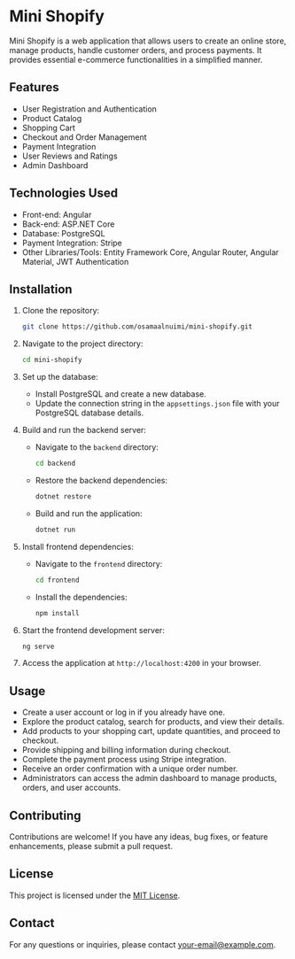 # Mini Shopify

Mini Shopify is a web application that allows users to create an online store, manage products, handle customer orders, and process payments. It provides essential e-commerce functionalities in a simplified manner.

## Features

- User Registration and Authentication
- Product Catalog
- Shopping Cart
- Checkout and Order Management
- Payment Integration
- User Reviews and Ratings
- Admin Dashboard

## Technologies Used

- Front-end: Angular
- Back-end: ASP.NET Core
- Database: PostgreSQL
- Payment Integration: Stripe
- Other Libraries/Tools: Entity Framework Core, Angular Router, Angular Material, JWT Authentication

## Installation

1. Clone the repository:

   ```bash
   git clone https://github.com/osamaalnuimi/mini-shopify.git
   ```

2. Navigate to the project directory:

   ```bash
   cd mini-shopify
   ```

3. Set up the database:

   - Install PostgreSQL and create a new database.
   - Update the connection string in the `appsettings.json` file with your PostgreSQL database details.

4. Build and run the backend server:

   - Navigate to the `backend` directory:
     ```bash
     cd backend
     ```
   - Restore the backend dependencies:
     ```bash
     dotnet restore
     ```
   - Build and run the application:
     ```bash
     dotnet run
     ```

5. Install frontend dependencies:

   - Navigate to the `frontend` directory:
     ```bash
     cd frontend
     ```
   - Install the dependencies:
     ```bash
     npm install
     ```

6. Start the frontend development server:

   ```bash
   ng serve
   ```

7. Access the application at `http://localhost:4200` in your browser.

## Usage

- Create a user account or log in if you already have one.
- Explore the product catalog, search for products, and view their details.
- Add products to your shopping cart, update quantities, and proceed to checkout.
- Provide shipping and billing information during checkout.
- Complete the payment process using Stripe integration.
- Receive an order confirmation with a unique order number.
- Administrators can access the admin dashboard to manage products, orders, and user accounts.

## Contributing

Contributions are welcome! If you have any ideas, bug fixes, or feature enhancements, please submit a pull request.

## License

This project is licensed under the [MIT License](LICENSE).

## Contact

For any questions or inquiries, please contact [your-email@example.com](mailto:osamaalnuimi@gmail.com).
```

